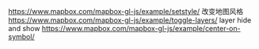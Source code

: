 https://www.mapbox.com/mapbox-gl-js/example/setstyle/ 改变地图风格
https://www.mapbox.com/mapbox-gl-js/example/toggle-layers/  layer hide and show
https://www.mapbox.com/mapbox-gl-js/example/center-on-symbol/